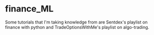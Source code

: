 # finance_ML

Some tutorials that I'm taking knowledge from are Sentdex's playlist on finance with python and TradeOptionsWithMe's playlist on algo-trading.
